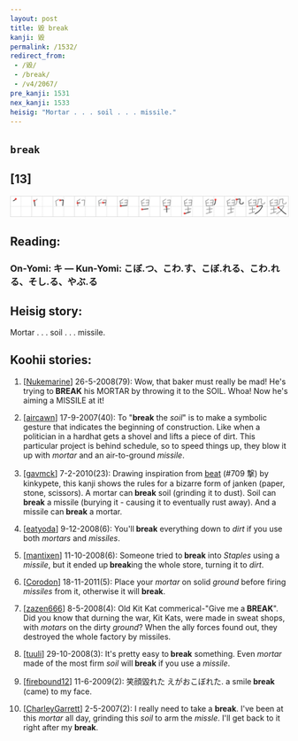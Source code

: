 ```yaml
---
layout: post
title: 毀 break
kanji: 毀
permalink: /1532/
redirect_from:
 - /毀/
 - /break/
 - /v4/2067/
pre_kanji: 1531
nex_kanji: 1533
heisig: "Mortar . . . soil . . . missile."
---
```


## `break`

## [13]

<div class="stroke"><img src="../images/E6AF80.png" /></div>

## Reading:

### On-Yomi: キ &mdash; Kun-Yomi: こぼ.つ、こわ.す、こぼ.れる、こわ.れる、そし.る、やぶ.る

## Heisig story:

Mortar . . . soil . . . missile.

## Koohii stories:

1) [<a href="http://kanji.koohii.com/profile/Nukemarine">Nukemarine</a>] 26-5-2008(79): Wow, that baker must really be mad! He&#039;s trying to<strong> BREAK</strong> his MORTAR by throwing it to the SOIL. Whoa! Now he&#039;s aiming a MISSILE at it!

2) [<a href="http://kanji.koohii.com/profile/aircawn">aircawn</a>] 17-9-2007(40): To &quot;<strong>break</strong> the <em>soil</em>&quot; is to make a symbolic gesture that indicates the beginning of construction. Like when a politician in a hardhat gets a shovel and lifts a piece of dirt. This particular project is behind schedule, so to speed things up, they blow it up with <em>mortar</em> and an air-to-ground <em>missile</em>.

3) [<a href="http://kanji.koohii.com/profile/gavmck">gavmck</a>] 7-2-2010(23): Drawing inspiration from <a href="../709">beat</a> (#709 撃) by kinkypete, this kanji shows the rules for a bizarre form of janken (paper, stone, scissors). A mortar can<strong> break</strong> soil (grinding it to dust). Soil can<strong> break</strong> a missile (burying it - causing it to eventually rust away). And a missile can<strong> break</strong> a mortar.

4) [<a href="http://kanji.koohii.com/profile/eatyoda">eatyoda</a>] 9-12-2008(6): You&#039;ll<strong> break</strong> everything down to <em>dirt</em> if you use both <em>mortars</em> and <em>missiles</em>.

5) [<a href="http://kanji.koohii.com/profile/mantixen">mantixen</a>] 11-10-2008(6): Someone tried to<strong> break</strong> into <em>Staples</em> using a <em>missile</em>, but it ended up<strong> break</strong>ing the whole store, turning it to <em>dirt</em>.

6) [<a href="http://kanji.koohii.com/profile/Corodon">Corodon</a>] 18-11-2011(5): Place your <em>mortar</em> on solid <em>ground</em> before firing <em>missiles</em> from it, otherwise it will <strong>break</strong>.

7) [<a href="http://kanji.koohii.com/profile/zazen666">zazen666</a>] 8-5-2008(4): Old Kit Kat commerical-&quot;Give me a<strong> BREAK</strong>&quot;. Did you know that durning the war, Kit Kats, were made in sweat shops, with <em>motars</em> on the dirty <em>ground</em>? When the ally forces found out, they destroyed the whole factory by missiles.

8) [<a href="http://kanji.koohii.com/profile/tuuli">tuuli</a>] 29-10-2008(3): It&#039;s pretty easy to<strong> break</strong> something. Even <em>mortar</em> made of the most firm <em>soil</em> will<strong> break</strong> if you use a <em>missile</em>.

9) [<a href="http://kanji.koohii.com/profile/firebound12">firebound12</a>] 11-6-2009(2): 笑顔毀れた えがおこぼれた. a smile<strong> break</strong> (came) to my face.

10) [<a href="http://kanji.koohii.com/profile/CharleyGarrett">CharleyGarrett</a>] 2-5-2007(2): I really need to take a <strong>break</strong>. I&#039;ve been at this <em>mortar</em> all day, grinding this <em>soil</em> to arm the <em>missle</em>. I&#039;ll get back to it right after my <strong>break</strong>.
